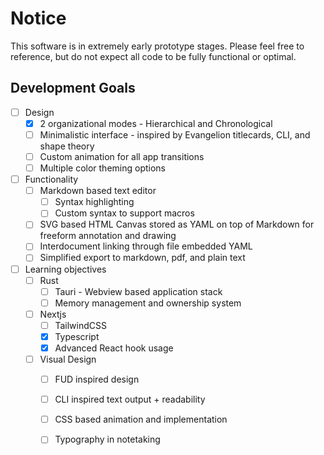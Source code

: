 # Notice

This software is in extremely early prototype stages. Please feel free to reference, but do not expect all code to be fully functional or optimal.

## Development Goals

- [ ] Design
    - [x] 2 organizational modes - Hierarchical and Chronological
    - [ ] Minimalistic interface - inspired by Evangelion titlecards, CLI, and shape theory
    - [ ] Custom animation for all app transitions
    - [ ] Multiple color theming options
- [ ] Functionality
    - [ ] Markdown based text editor
        - [ ] Syntax highlighting
        - [ ] Custom syntax to support macros
    - [ ] SVG based HTML Canvas stored as YAML on top of Markdown for freeform annotation and drawing
    - [ ] Interdocument linking through file embedded YAML
    - [ ] Simplified export to markdown, pdf, and plain text
- [ ] Learning objectives
    - [ ] Rust
        - [ ] Tauri - Webview based application stack
        - [ ] Memory management and ownership system
    - [ ] Nextjs
        - [ ] TailwindCSS
        - [x] Typescript
        - [x] Advanced React hook usage
    - [ ] Visual Design
        - [ ] FUD inspired design
        - [ ] CLI inspired text output + readability
        - [ ] CSS based animation and implementation
        - [ ] Typography in notetaking

